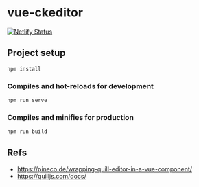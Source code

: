 # vue-ckeditor

[![Netlify Status](https://api.netlify.com/api/v1/badges/9a08882c-638a-4fef-9bef-6748428d20aa/deploy-status)](https://vue-ckeditor.netlify.com/)


## Project setup
```
npm install
```

### Compiles and hot-reloads for development
```
npm run serve
```

### Compiles and minifies for production
```
npm run build
```

## Refs

- https://pineco.de/wrapping-quill-editor-in-a-vue-component/
- https://quilljs.com/docs/


